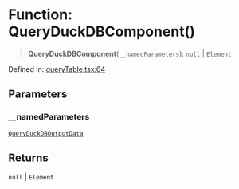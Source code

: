 # Function: QueryDuckDBComponent()

> **QueryDuckDBComponent**(`__namedParameters`): `null` \| `Element`

Defined in: [queryTable.tsx:64](https://github.com/GeoDaCenter/openassistant/blob/fd29806c870b11792765637bc0dc6fbb46bd3016/packages/duckdb/src/queryTable.tsx#L64)

## Parameters

### \_\_namedParameters

[`QueryDuckDBOutputData`](../type-aliases/QueryDuckDBOutputData.md)

## Returns

`null` \| `Element`
